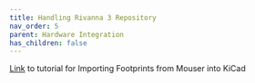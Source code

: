```yaml
---
title: Handling Rivanna 3 Repository
nav_order: 5
parent: Hardware Integration
has_children: false
---
```



[Link](https://myuva-my.sharepoint.com/:w:/g/personal/grt2ez_virginia_edu/EUOBiP9rCKpKgtjtbv8AurIBhKWTxw_TARXTIykQl25CnQ?e=JdH2P8) to tutorial for Importing Footprints from Mouser into KiCad